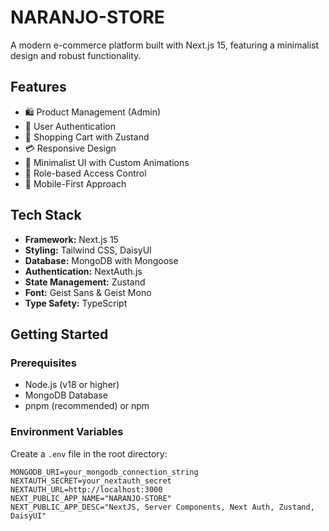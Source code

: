 # NARANJO-STORE

A modern e-commerce platform built with Next.js 15, featuring a minimalist design and robust functionality.

## Features

- 🛍️ Product Management (Admin)
- 👤 User Authentication
- 🛒 Shopping Cart with Zustand
- 💳 Responsive Design
- 🎨 Minimalist UI with Custom Animations
- 🔐 Role-based Access Control
- 📱 Mobile-First Approach

## Tech Stack

- **Framework:** Next.js 15
- **Styling:** Tailwind CSS, DaisyUI
- **Database:** MongoDB with Mongoose
- **Authentication:** NextAuth.js
- **State Management:** Zustand
- **Font:** Geist Sans & Geist Mono
- **Type Safety:** TypeScript

## Getting Started

### Prerequisites

- Node.js (v18 or higher)
- MongoDB Database
- pnpm (recommended) or npm

### Environment Variables

Create a `.env` file in the root directory:

```plaintext
MONGODB_URI=your_mongodb_connection_string
NEXTAUTH_SECRET=your_nextauth_secret
NEXTAUTH_URL=http://localhost:3000
NEXT_PUBLIC_APP_NAME="NARANJO-STORE"
NEXT_PUBLIC_APP_DESC="NextJS, Server Components, Next Auth, Zustand, DaisyUI"
```
